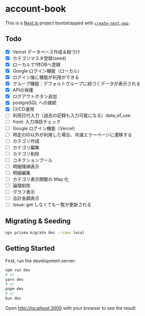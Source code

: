 # account-book

This is a [Next.js](https://nextjs.org/) project bootstrapped with [`create-next-app`](https://github.com/vercel/next.js/tree/canary/packages/create-next-app).

## Todo

- [x] Vercel データベース作成＆紐づけ
- [x] カテゴリマスタ登録(seed)
- [x] ローカルで1件DBへ登録
- [x] Google ログイン機能（ローカル）
- [x] ログイン後に機能が利用ができる
- [x] グループ機能：デフォルトグループに紐づくデータが表示される
- [x] APIの保護
- [x] ログアウトボタン追加
- [x] postgreSQL への接続
- [x] CI/CD運用
- [ ] 利用日付入力（過去の記録も入力可能になる）data_of_use
- [ ] front: 入力項目チェック
- [ ] Google ログイン機能（Vercel）
- [ ] 特定のID以外が利用した場合、共通エラーページに遷移する
- [ ] カテゴリ作成
- [ ] カテゴリ編集
- [ ] カテゴリ削除
- [ ] コネクションプール
- [ ] 明細降順表示
- [ ] 明細編集
- [ ] カテゴリ表示関数の Map 化
- [ ] 論理削除
- [ ] グラフ表示
- [ ] 合計金額表示
- [ ] issue: get しなくても一覧が更新される

## Migrating & Seeding

```bash
npx prisma migrate dev --name local
```

## Getting Started

First, run the development server:

```bash
npm run dev
# or
yarn dev
# or
pnpm dev
# or
bun dev
```

Open [http://localhost:3000](http://localhost:3000) with your browser to see the result.
